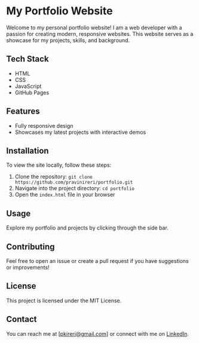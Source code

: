 # My Portfolio Website

Welcome to my personal portfolio website! I am a web developer with a passion for creating modern, responsive websites. This website serves as a showcase for my projects, skills, and background.

## Tech Stack
- HTML
- CSS
- JavaScript
- GitHub Pages

## Features
- Fully responsive design
- Showcases my latest projects with interactive demos

## Installation
To view the site locally, follow these steps:
1. Clone the repository: `git clone https://github.com/pravinireri/portfolio.git`
2. Navigate into the project directory: `cd portfolio`
3. Open the `index.html` file in your browser

## Usage
Explore my portfolio and projects by clicking through the side bar.

## Contributing
Feel free to open an issue or create a pull request if you have suggestions or improvements!

## License
This project is licensed under the MIT License.

## Contact
You can reach me at [pkireri@gmail.com] or connect with me on [LinkedIn](https://www.linkedin.com/in/pravinireri).